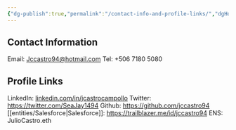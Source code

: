 ```yaml
---
{"dg-publish":true,"permalink":"/contact-info-and-profile-links/","dgHomeLink":true,"dgPassFrontmatter":false}
---
```


## Contact Information
Email: Jccastro94@hotmail.com
Tel: +506 7180 5080

## Profile Links
LinkedIn: [linkedin.com/in/jcastrocampollo](https://www.linkedin.com/in/jcastrocampollo)
Twitter: https://twitter.com/SeaJay1494
Github: https://github.com/jccastro94
[[entities/Salesforce|Salesforce]]:  https://trailblazer.me/id/jccastro94
ENS: JulioCastro.eth
